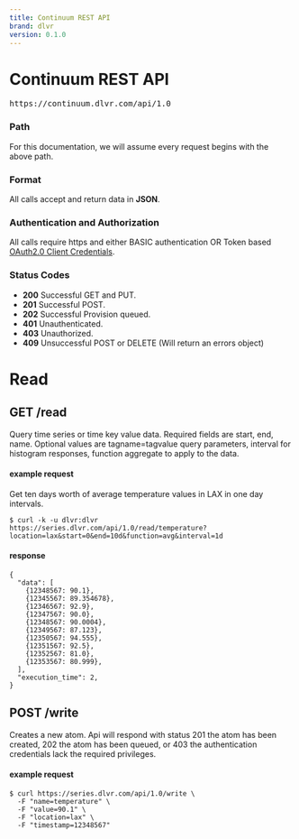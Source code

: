 ```yaml
---
title: Continuum REST API
brand: dlvr
version: 0.1.0
---
```


# Continuum REST API

<pre class="base">
https://continuum.dlvr.com/api/1.0
</pre>

### Path

For this documentation, we will assume every request begins with the above path.

### Format

All calls accept and return data in **JSON**.

### Authentication and Authorization

All calls require https and either BASIC authentication OR Token based [OAuth2.0 Client Credentials](https://tools.ietf.org/html/rfc6749#section-1.3.4).

### Status Codes

- **200** Successful GET and PUT.
- **201** Successful POST.
- **202** Successful Provision queued.
- **401** Unauthenticated.
- **403** Unauthorized.
- **409** Unsuccessful POST or DELETE (Will return an errors object)



# Read

## GET /read

Query time series or time key value data. Required fields are start, end, name. Optional values are tagname=tagvalue query parameters, interval for histogram responses, function aggregate to apply to the data.

#### example request
Get ten days worth of average temperature values in LAX in one day intervals.

    $ curl -k -u dlvr:dlvr https://series.dlvr.com/api/1.0/read/temperature?location=lax&start=0&end=10d&function=avg&interval=1d

#### response

    {
      "data": [
        {12348567: 90.1},
        {12345567: 89.354678},
        {12346567: 92.9},
        {12347567: 90.0},
        {12348567: 90.0004},
        {12349567: 87.123},
        {12350567: 94.555},
        {12351567: 92.5},
        {12352567: 81.0},
        {12353567: 80.999},
      ],
      "execution_time": 2,
    }



## POST /write

Creates a new atom. Api will respond with status 201 the atom has been created, 202 the atom has been queued, or 403 the authentication credentials lack the required privileges.

#### example request

    $ curl https://series.dlvr.com/api/1.0/write \
      -F "name=temperature" \
      -F "value=90.1" \
      -F "location=lax" \
      -F "timestamp=12348567"


